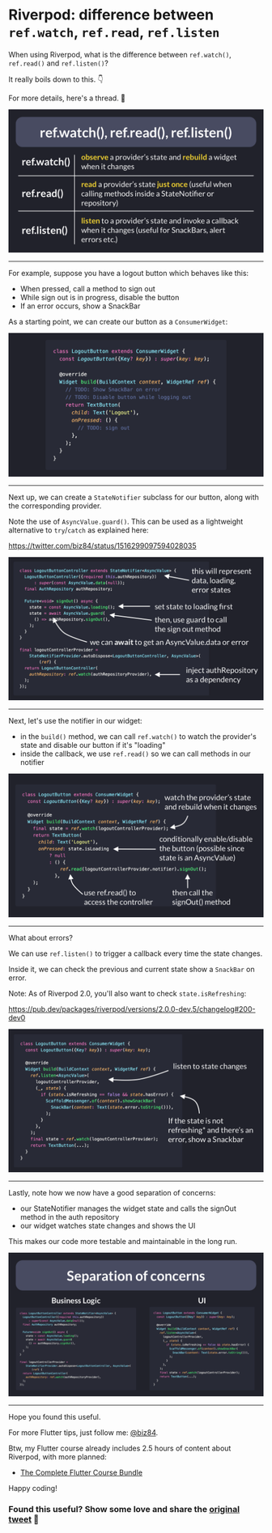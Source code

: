 # Riverpod: difference between `ref.watch`, `ref.read`, `ref.listen`

When using Riverpod, what is the difference between `ref.watch()`, `ref.read()` and `ref.listen()`?

It really boils down to this. 👇

For more details, here's a thread. 🧵

![](046.1-watch-read-listen.png)

---

For example, suppose you have a logout button which behaves like this:

- When pressed, call a method to sign out
- While sign out is in progress, disable the button
- If an error occurs, show a SnackBar

As a starting point, we can create our button as a `ConsumerWidget`:

![](046.2-logout-button.png)

---

Next up, we can create a `StateNotifier` subclass for our button, along with the corresponding provider.

Note the use of `AsyncValue.guard()`. This can be used as a lightweight alternative to `try`/`catch` as explained here:

https://twitter.com/biz84/status/1516299097594028035

![](046.3-controller.png)

---

Next, let's use the notifier in our widget:

- in the `build()` method, we can call `ref.watch()` to watch the provider's state and disable our button if it's "loading"
- inside the callback, we use `ref.read()` so we can call methods in our notifier

![](046.4-widget-watch-read.png)

---

What about errors?

We can use `ref.listen()` to trigger a callback every time the state changes.

Inside it, we can check the previous and current state show a `SnackBar` on error.

Note: As of Riverpod 2.0, you'll also want to check `state.isRefreshing`:

https://pub.dev/packages/riverpod/versions/2.0.0-dev.5/changelog#200-dev0

![](046.5-widget-ref-listen.png)

---

Lastly, note how we now have a good separation of concerns:

- our StateNotifier manages the widget state and calls the signOut method in the auth repository 
- our widget watches state changes and shows the UI

This makes our code more testable and maintainable in the long run.

![](046.6-separation-of-concerns.png)

---

Hope you found this useful.

For more Flutter tips, just follow me: [@biz84](https://twitter.com/biz84).

Btw, my Flutter course already includes 2.5 hours of content about Riverpod, with more planned:

- [The Complete Flutter Course Bundle](https://codewithandrea.com/courses/complete-flutter-bundle/)

Happy coding!

### Found this useful? Show some love and share the [original tweet](https://twitter.com/biz84/status/1518503651211362305) 🙏